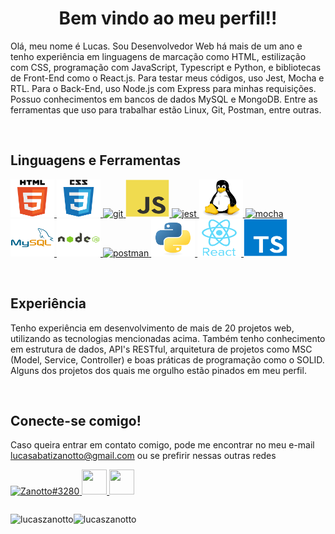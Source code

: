 
<h1 align="center">Bem vindo ao meu perfil!!</h1>

Olá, meu nome é Lucas. Sou Desenvolvedor Web há mais de um ano e tenho experiência em linguagens de marcação como HTML, estilização com CSS, programação com JavaScript, Typescript e Python, e bibliotecas de Front-End como o React.js. Para testar meus códigos, uso Jest, Mocha e RTL. Para o Back-End, uso Node.js com Express para minhas requisições. Possuo conhecimentos em bancos de dados MySQL e MongoDB. Entre as ferramentas que uso para trabalhar estão Linux, Git, Postman, entre outras.

<br/>

## **Linguagens e Ferramentas**
<p align="left">
  <a href="https://www.w3.org/html/" target="_blank" rel="noreferrer"> 
    <img src="https://raw.githubusercontent.com/devicons/devicon/master/icons/html5/html5-original-wordmark.svg" alt="html5" width="70" height="60"/> 
  </a> 
  <a href="https://www.w3schools.com/css/" target="_blank" rel="noreferrer"> 
    <img src="https://raw.githubusercontent.com/devicons/devicon/master/icons/css3/css3-original-wordmark.svg" alt="css3" width="70" height="60"/>
  </a> 
  <a href="https://git-scm.com/" target="_blank" rel="noreferrer"> 
    <img src="https://www.vectorlogo.zone/logos/git-scm/git-scm-icon.svg" alt="git" width="70" height="60"/> 
  </a>
  <a href="https://developer.mozilla.org/en-US/docs/Web/JavaScript" target="_blank" rel="noreferrer"> 
    <img src="https://raw.githubusercontent.com/devicons/devicon/master/icons/javascript/javascript-original.svg" alt="javascript" width="70" height="60"/>
  </a> <a href="https://jestjs.io" target="_blank" rel="noreferrer"> 
    <img src="https://www.vectorlogo.zone/logos/jestjsio/jestjsio-icon.svg" alt="jest" width="70" height="60"/> 
  </a> 
  <a href="https://www.linux.org/" target="_blank" rel="noreferrer"> 
    <img src="https://raw.githubusercontent.com/devicons/devicon/master/icons/linux/linux-original.svg" alt="linux" width="70" height="60"/> 
  </a> 
  <a href="https://mochajs.org" target="_blank" rel="noreferrer"> <img src="https://www.vectorlogo.zone/logos/mochajs/mochajs-icon.svg" alt="mocha" width="70" height="60"/>
  </a> 
  <a href="https://www.mysql.com/" target="_blank" rel="noreferrer"> 
    <img src="https://raw.githubusercontent.com/devicons/devicon/master/icons/mysql/mysql-original-wordmark.svg" alt="mysql" width="70" height="60"/> 
  </a> 
  <a href="https://nodejs.org" target="_blank" rel="noreferrer"> 
    <img src="https://raw.githubusercontent.com/devicons/devicon/master/icons/nodejs/nodejs-original-wordmark.svg" alt="nodejs" width="70" height="60"/>     </a> 
  <a href="https://postman.com" target="_blank" rel="noreferrer"> <img src="https://www.vectorlogo.zone/logos/getpostman/getpostman-icon.svg" alt="postman" width="70" height="60"/> 
  </a> 
  <a href="https://www.python.org" target="_blank" rel="noreferrer"> 
    <img src="https://raw.githubusercontent.com/devicons/devicon/master/icons/python/python-original.svg" alt="python" width="70" height="60"/> 
  </a> 
  <a href="https://reactjs.org/" target="_blank" rel="noreferrer"> 
    <img src="https://raw.githubusercontent.com/devicons/devicon/master/icons/react/react-original-wordmark.svg" alt="react" width="70" height="60"/> 
  </a> 
  <a href="https://www.typescriptlang.org/" target="_blank" rel="noreferrer"> 
    <img src="https://raw.githubusercontent.com/devicons/devicon/master/icons/typescript/typescript-original.svg" alt="typescript" width="70" height="60"/> 
  </a> 
</p>
<br/>

## **Experiência**

Tenho experiência em desenvolvimento de mais de 20 projetos web, utilizando as tecnologias mencionadas acima. Também tenho conhecimento em estrutura de dados, API's RESTful, arquitetura de projetos como MSC (Model, Service, Controller) e boas práticas de programação como o SOLID. Alguns dos projetos dos quais me orgulho estão pinados em meu perfil.

<br/>

## **Conecte-se comigo!**
Caso queira entrar em contato comigo, pode me encontrar no meu e-mail lucasabatizanotto@gmail.com ou se prefirir nessas outras redes
<p align="left">
<a href="https://discord.gg/Zanotto#3280" target="blank"><img src="https://raw.githubusercontent.com/rahuldkjain/github-profile-readme-generator/master/src/images/icons/Social/discord.svg" alt="Zanotto#3280" height="40" width="40" />
</a>
<a href="mailto:lucasabatizanotto@gmail.com"><img src="https://img.icons8.com/color/48/000000/gmail.png" width="40" height="40"/>
</a>
<a href="https://api.whatsapp.com/send?phone=5549999271760"><img src="https://upload.wikimedia.org/wikipedia/commons/thumb/6/6b/WhatsApp.svg/600px-WhatsApp.svg.png" width="40" height="40"/>
</a>
</p>

<div style="display: flex;">
  <p><img src="https://github-readme-stats.vercel.app/api?username=lucaszanotto&show_icons=true&locale=en" alt="lucaszanotto" /></p>
  <p><img src="https://github-readme-stats.vercel.app/api/top-langs?username=lucaszanotto&show_icons=true&locale=en&layout=compact" alt="lucaszanotto" /></p>
</div>
